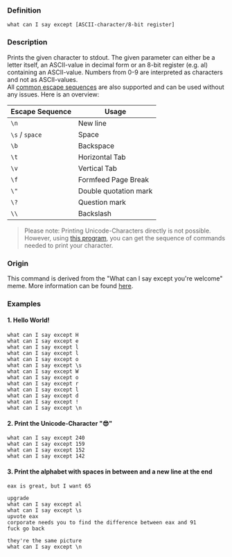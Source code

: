 ### Definition
```what can I say except [ASCII-character/8-bit register]```
### Description
Prints the given character to stdout. The given parameter can either be a letter itself, an ASCII-value in decimal form or an 8-bit register (e.g. al) containing an ASCII-value. Numbers from 0-9 are interpreted as characters and not as ASCII-values. \
All [common escape sequences](https://en.wikipedia.org/wiki/Escape_sequences_in_C#Table_of_escape_sequences) are also supported and can be used without any issues. Here is an overview:

Escape Sequence  | Usage
------------- | -------------
```\n``` | New line
```\s``` / ```space``` | Space
```\b``` | Backspace
```\t``` | Horizontal Tab
```\v``` | Vertical Tab
```\f``` | Formfeed Page Break
```\"``` | Double quotation mark
```\?``` | Question mark
```\\``` | Backslash

> Please note: Printing Unicode-Characters directly is not possible. However, using [this program](https://play.golang.org/p/TojzlTMIcJe), you can get the sequence of commands needed to print your character.

### Origin
This command is derived from the "What can I say except you're welcome" meme. More information can be found [here](https://knowyourmeme.com/memes/youre-welcome).

### Examples
#### 1. Hello World!
```
what can I say except H
what can I say except e
what can I say except l
what can I say except l
what can I say except o
what can I say except \s
what can I say except W
what can I say except o
what can I say except r
what can I say except l
what can I say except d
what can I say except !
what can I say except \n
```
#### 2. Print the Unicode-Character "😎"
```
what can I say except 240
what can I say except 159
what can I say except 152
what can I say except 142
```

#### 3. Print the alphabet with spaces in between and a new line at the end
```
eax is great, but I want 65

upgrade
what can I say except al
what can I say except \s
upvote eax
corporate needs you to find the difference between eax and 91
fuck go back

they're the same picture
what can I say except \n
```